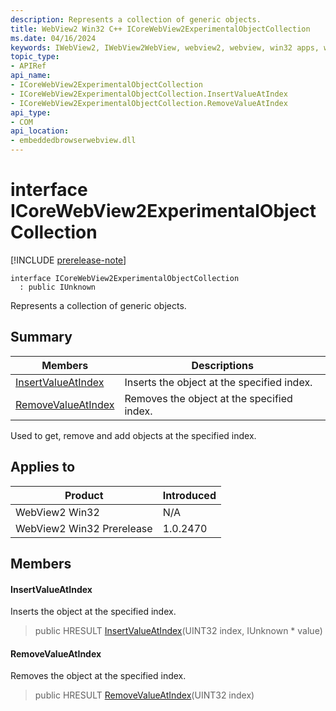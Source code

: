 ```yaml
---
description: Represents a collection of generic objects.
title: WebView2 Win32 C++ ICoreWebView2ExperimentalObjectCollection
ms.date: 04/16/2024
keywords: IWebView2, IWebView2WebView, webview2, webview, win32 apps, win32, edge, ICoreWebView2, ICoreWebView2Controller, browser control, edge html, ICoreWebView2ExperimentalObjectCollection
topic_type: 
- APIRef
api_name:
- ICoreWebView2ExperimentalObjectCollection
- ICoreWebView2ExperimentalObjectCollection.InsertValueAtIndex
- ICoreWebView2ExperimentalObjectCollection.RemoveValueAtIndex
api_type:
- COM
api_location:
- embeddedbrowserwebview.dll
---
```


# interface ICoreWebView2ExperimentalObjectCollection

[!INCLUDE [prerelease-note](../includes/prerelease-note.md)]

```
interface ICoreWebView2ExperimentalObjectCollection
  : public IUnknown
```

Represents a collection of generic objects.

## Summary

 Members                        | Descriptions
--------------------------------|---------------------------------------------
[InsertValueAtIndex](#insertvalueatindex) | Inserts the object at the specified index.
[RemoveValueAtIndex](#removevalueatindex) | Removes the object at the specified index.

Used to get, remove and add objects at the specified index.

## Applies to

Product                         | Introduced
--------------------------------|---------------------------------------------
WebView2 Win32            |    N/A
WebView2 Win32 Prerelease |    1.0.2470

## Members

#### InsertValueAtIndex

Inserts the object at the specified index.

> public HRESULT [InsertValueAtIndex](#insertvalueatindex)(UINT32 index, IUnknown * value)

#### RemoveValueAtIndex

Removes the object at the specified index.

> public HRESULT [RemoveValueAtIndex](#removevalueatindex)(UINT32 index)

